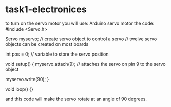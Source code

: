 # task1-electronices
to turn on the servo motor you will use:
Arduino 
servo motor 
the code:
#include <Servo.h>

Servo myservo;  // create servo object to control a servo
// twelve servo objects can be created on most boards

int pos = 0;    // variable to store the servo position

void setup() {
  myservo.attach(9);  // attaches the servo on pin 9 to the servo object

   myservo.write(90);
}

void loop() {}

and this code will make the servo rotate at an angle of 90 degrees.

